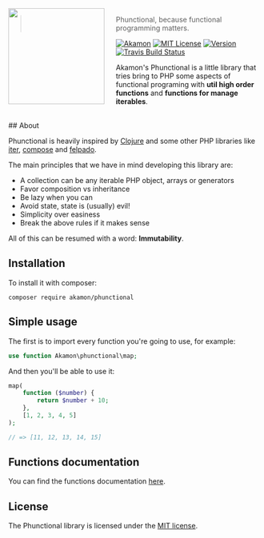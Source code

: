 <img src="https://cloud.githubusercontent.com/assets/1331435/14235438/85de8162-f9fe-11e5-993d-1d32d5213b64.png" align="left" width="192px" height="192px"/>
<img align="left" width="0" height="192px" hspace="10"/>

> Phunctional, because functional programming matters. 

[![Akamon](https://img.shields.io/badge/akamon-phunctional-red.svg?style=flat-square)](http://www.akamon.com) [![MIT License](https://img.shields.io/badge/license-MIT-007EC7.svg?style=flat-square)](http://opensource.org/licenses/MIT) [![Version](https://img.shields.io/packagist/v/akamon/phunctional.svg?style=flat-square)](https://github.com/Akamon/phunctional/releases) [![Travis Build Status](http://img.shields.io/travis/Akamon/phunctional.svg?style=flat-square)](https://travis-ci.org/Akamon/phunctional)

Akamon's Phunctional is a little library that tries bring to PHP some aspects of functional programing with __util high order functions__ and __functions for manage iterables__.

<br>
## About

Phunctional is heavily inspired by [Clojure](https://clojure.org/) and some other PHP libraries like [iter](https://github.com/nikic/iter), [compose](https://github.com/igorw/compose) and [felpado](https://github.com/pablodip/felpado).

The main principles that we have in mind developing this library are:
 * A collection can be any iterable PHP object, arrays or generators
 * Favor composition vs inheritance
 * Be lazy when you can
 * Avoid state, state is (usually) evil!
 * Simplicity over easiness
 * Break the above rules if it makes sense

All of this can be resumed with a word: __Immutability__.

## Installation
To install it with composer:
```
composer require akamon/phunctional
```

## Simple usage
The first is to import every function you're going to use, for example:
```php
use function Akamon\phunctional\map;
```

And then you'll be able to use it:

```php
map(
    function ($number) {
        return $number + 10;
    },
    [1, 2, 3, 4, 5]
);

// => [11, 12, 13, 14, 15]
```

## Functions documentation
You can find the functions documentation [here](docs/docs.md).

## License
The Phunctional library is licensed under the [MIT license](http://opensource.org/licenses/MIT).
